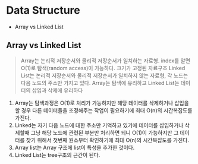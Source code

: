 # Data Structure

- Array vs Linked List


## Array vs Linked List

> Array는 논리적 저장순서와 물리적 저장순서가 일치하는 자료형. index를 알면 O(1)로 탐색(random access)이 가능하다. 크기가 고정된 자료구조
> Linked List는 논리적 저장순서와 물리적 저장순서가 일치하지 않는 자료형, 각 노드는 다음 노드의 주소만 가지고 있다.
> Array는 탐색에 유리하고 Linked List는 데이터의 삽입과 삭제에 유리하다

1. Array는 탐색과정은 O(1)로 처리가 가능하지만 해당 데이터를 삭제하거나 삽입을 할 경우 다른 데이터들을 조정해주는 작업이 필요하기에 최대 O(n)의 시간복잡도를 가진다.
2. Linked는 자기 다음 노드에 대한 주소만 기억하고 있기에 데이터를 삽입하거나 삭제할때 그냥 해당 노드에 관련된 부분만 처리하면 되니 O(1)이 가능하지만 그 데이터를 찾기 위해서 첫번째 원소부터 확인하기에 최대 O(n)의 시간복잡도를 가진다.
3. Array list는 Array 구조에 list이 특성을 추가한 것이다.
4. Linked List는 tree구조의 근간이 된다.